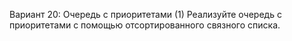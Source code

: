 Вариант 20: Очередь с приоритетами (1)
Реализуйте очередь с приоритетами с помощью отсортированного связного списка.
